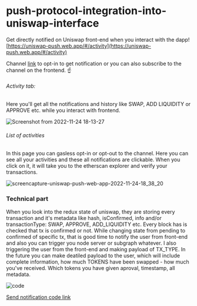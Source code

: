 # push-protocol-integration-into-uniswap-interface
Get directly notified on Uniswap front-end when you interact with the dapp!  [https://uniswap-push.web.app/#/activity](https://uniswap-push.web.app/#/activity)

Channel [link](staging.push.org/#/channels?channel=0xEc025780fa9430Ce759bAB7E865Faf5Fa8b2C6E2) to opt-in to get notification or you can also subscribe to the channel on the frontend. ☝️

###### Activity tab:
Here you'll get all the notifications and history like SWAP, ADD LIQUIDITY or APPROVE etc. while you interact with frontend.

![Screenshot from 2022-11-24 18-13-27](https://user-images.githubusercontent.com/42214791/203793118-af9d6aa9-5e95-4aa1-8897-eeacf24c2a68.png)


###### List of activities
In this page you can gasless opt-in or opt-out to the channel.
Here you can see all your activities and these all notifications are clickable. When you click on it, it will take you to the etherscan explorer and verify your transactions.

![screencapture-uniswap-push-web-app-2022-11-24-18_38_20](https://user-images.githubusercontent.com/42214791/203798108-cbc75ea1-c73f-443e-b0b7-aef07b46b7d7.png)


### Technical part
When you look into the redux state of uniswap, they are storing every transaction and it's metadata like hash, isConfirmed, info and/or transactionType: SWAP, APPROVE, ADD_LIQUIDITY etc. Every block has is checked that tx is confirmed or not. While changing state from pending to confirmed of specific tx, that is good time to notify the user from front-end and also you can trigger you node server or subgraph whatever. 
I also triggering the user from the front-end and making payload of TX_TYPE. In the future you can make deatiled payload to the user, which will include complete information, how much TOKENS have been swapped - how much you've received. Which tokens you have given aproval, timestamp, all metadata.


![code](https://user-images.githubusercontent.com/42214791/203808232-c098db03-c64a-48a4-a0ec-91b5782c4422.png)


 [Send notification code link](https://github.com/hakeemullahjan/push-protocol-integration-into-uniswap-interface/blob/main/src/state/transactions/updater.tsx)

